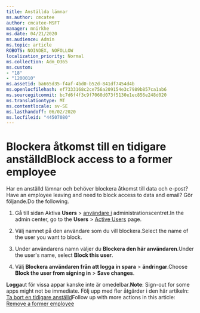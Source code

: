 ```yaml
---
title: Anställda lämnar
ms.author: cmcatee
author: cmcatee-MSFT
manager: mnirkhe
ms.date: 04/21/2020
ms.audience: Admin
ms.topic: article
ROBOTS: NOINDEX, NOFOLLOW
localization_priority: Normal
ms.collection: Adm_O365
ms.custom:
- "18"
- "1200010"
ms.assetid: ba665d35-f4af-4bd0-b52d-841df7454d4b
ms.openlocfilehash: ef7333168c2ce756a209154e3c7989b857ca1ab6
ms.sourcegitcommit: bc7d6f4f3c9f7060d073f5130e1ec856e248d020
ms.translationtype: MT
ms.contentlocale: sv-SE
ms.lasthandoff: 06/02/2020
ms.locfileid: "44507080"
---
```

# <a name="block-access-to-a-former-employee"></a><span data-ttu-id="b251a-102">Blockera åtkomst till en tidigare anställd</span><span class="sxs-lookup"><span data-stu-id="b251a-102">Block access to a former employee</span></span>

<span data-ttu-id="b251a-103">Har en anställd lämnar och behöver blockera åtkomst till data och e-post?</span><span class="sxs-lookup"><span data-stu-id="b251a-103">Have an employee leaving and need to block access to data and email?</span></span> <span data-ttu-id="b251a-104">Gör följande.</span><span class="sxs-lookup"><span data-stu-id="b251a-104">Do the following.</span></span>
  
1. <span data-ttu-id="b251a-105">Gå till sidan Aktiva **Users** \> [användare i](https://go.microsoft.com/fwlink/p/?linkid=834822) administrationscentret.</span><span class="sxs-lookup"><span data-stu-id="b251a-105">In the admin center, go to the **Users** \> [Active Users](https://go.microsoft.com/fwlink/p/?linkid=834822) page.</span></span>

2. <span data-ttu-id="b251a-106">Välj namnet på den användare som du vill blockera.</span><span class="sxs-lookup"><span data-stu-id="b251a-106">Select the name of the user you want to block.</span></span>

3. <span data-ttu-id="b251a-107">Under användarens namn väljer du **Blockera den här användaren**.</span><span class="sxs-lookup"><span data-stu-id="b251a-107">Under the user's name, select **Block this user**.</span></span>

4. <span data-ttu-id="b251a-108">Välj **Blockera användaren från att logga in spara** \> **ändringar**.</span><span class="sxs-lookup"><span data-stu-id="b251a-108">Choose **Block the user from signing in** \> **Save changes**.</span></span>

<span data-ttu-id="b251a-109">**Logga**ut för vissa appar kanske inte är omedelbar.</span><span class="sxs-lookup"><span data-stu-id="b251a-109">**Note**: Sign-out for some apps might not be immediate.</span></span> <span data-ttu-id="b251a-110">Följ upp med fler åtgärder i den här artikeln: [Ta bort en tidigare anställd](https://docs.microsoft.com/microsoft-365/admin/add-users/remove-former-employee)</span><span class="sxs-lookup"><span data-stu-id="b251a-110">Follow up with more actions in this article: [Remove a former employee](https://docs.microsoft.com/microsoft-365/admin/add-users/remove-former-employee)</span></span>
